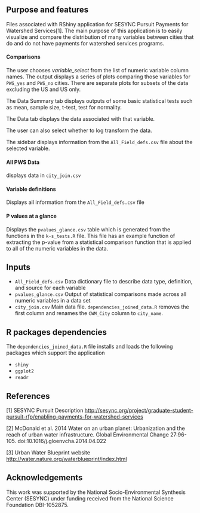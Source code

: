 ## Purpose and features

Files associated with RShiny application for SESYNC Pursuit Payments for Watershed Services[1]. The main purpose of this application is to easily visualize and compare the distribution of many variables between cities that do and do not have payments for watershed services programs. 

#### Comparisons

The user chooses *variable_select* from the list of numeric variable column names. The output displays a series of plots comparing those variables for `PWS_yes` and `PWS_no` cities. There are separate plots for subsets of the data excluding the US and US only. 

The Data Summary tab displays outputs of some basic statistical tests such as mean, sample size, t-test, test for normality. 

The Data tab displays the data associated with that variable.

The user can also select whether to log transform the data. 

The sidebar displays information from the `All_Field_defs.csv` file about the selected variable.

#### All PWS Data

displays data in `city_join.csv`

#### Variable definitions

Displays all information from the `All_Field_defs.csv` file

#### P values at a glance

Displays the `pvalues_glance.csv` table which is generated from the functions in the `k-s_tests.R` file. This file has an example function of extracting the p-value from a statistical comparison function that is applied to all of the numeric variables in the data. 

## Inputs

* `All_Field_defs.csv` Data dictionary file to describe data type, definition, and source for each variable
* `pvalues_glance.csv` Output of statistical comparisons made across all numeric variables in a data set
* `city_join.csv` Main data file. `dependencies_joined_data.R` removes the first column and renames the `CWM_City` column to `city_name`. 

## R packages dependencies

The `dependencies_joined_data.R` file installs and loads the following packages which support the application

* `shiny`
* `ggplot2`
* `readr`

## References

[1] SESYNC Pursuit Description http://sesync.org/project/graduate-student-pursuit-rfp/enabling-payments-for-watershed-services

[2] McDonald et al. 2014 Water on an urban planet: Urbanization and the reach of urban water infrastructure. Global Environmental Change 27:96-105. doi:10.1016/j.gloenvcha.2014.04.022

[3] Urban Water Blueprint website http://water.nature.org/waterblueprint/index.html


## Acknowledgements

This work was supported by the National Socio-Environmental Synthesis Center (SESYNC) under funding received from the National Science Foundation DBI-1052875.